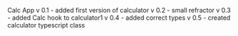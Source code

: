 Calc App
v 0.1 - added first version of calculator 
v 0.2 - small refractor 
v 0.3 - added Calc hook to calculator1 
v 0.4 - added correct types
v 0.5 - created calculator typescript class 